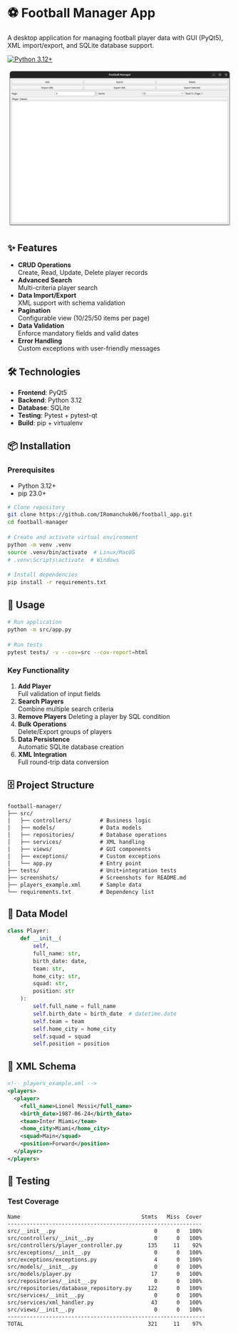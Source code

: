 # ⚽ Football Manager App

A desktop application for managing football player data with GUI (PyQt5), XML import/export, and SQLite database support.

[![Python 3.12+](https://img.shields.io/badge/python-3.12%2B-blue)](https://www.python.org/)

![App Screenshot](screenshots/main_window.png)

## ✨ Features

- **CRUD Operations**  
  Create, Read, Update, Delete player records
- **Advanced Search**  
  Multi-criteria player search
- **Data Import/Export**  
  XML support with schema validation
- **Pagination**  
  Configurable view (10/25/50 items per page)
- **Data Validation**  
  Enforce mandatory fields and valid dates
- **Error Handling**  
  Custom exceptions with user-friendly messages

## 🛠️ Technologies

- **Frontend**: PyQt5
- **Backend**: Python 3.12
- **Database**: SQLite
- **Testing**: Pytest + pytest-qt
- **Build**: pip + virtualenv

## 📦 Installation

### Prerequisites
- Python 3.12+
- pip 23.0+

```bash
# Clone repository
git clone https://github.com/IRomanchuk06/football_app.git
cd football-manager

# Create and activate virtual environment
python -m venv .venv
source .venv/bin/activate  # Linux/MacOS
# .venv\Scripts\activate  # Windows

# Install dependencies
pip install -r requirements.txt
```

## 🚀 Usage

```bash
# Run application
python -m src/app.py

# Run tests
pytest tests/ -v --cov=src --cov-report=html
```

### Key Functionality
1. **Add Player**  
   Full validation of input fields
2. **Search Players**  
   Combine multiple search criteria
3. **Remove Players**
   Deleting a player by SQL condition
5. **Bulk Operations**  
   Delete/Export groups of players
6. **Data Persistence**  
   Automatic SQLite database creation
7. **XML Integration**  
   Full round-trip data conversion

## 🗄️ Project Structure

```
football-manager/
├── src/
│   ├── controllers/         # Business logic
│   ├── models/              # Data models
│   ├── repositories/        # Database operations
│   ├── services/            # XML handling
│   ├── views/               # GUI components
│   ├── exceptions/          # Custom exceptions
│   └── app.py               # Entry point
├── tests/                   # Unit+integration tests
├── screenshots/             # Screenshots for README.md
├── players_example.xml      # Sample data
└── requirements.txt         # Dependency list
```

## 🧠 Data Model

```python
class Player:
    def __init__(
        self,
        full_name: str,
        birth_date: date,
        team: str,
        home_city: str,
        squad: str,
        position: str
    ):
        self.full_name = full_name
        self.birth_date = birth_date  # datetime.date
        self.team = team
        self.home_city = home_city
        self.squad = squad
        self.position = position
```

## 📁 XML Schema

```xml
<!-- players_example.xml -->
<players>
  <player>
    <full_name>Lionel Messi</full_name>
    <birth_date>1987-06-24</birth_date>
    <team>Inter Miami</team>
    <home_city>Miami</home_city>
    <squad>Main</squad>
    <position>Forward</position>
  </player>
</players>
```

## 🧪 Testing

### Test Coverage
```
Name                                      Stmts   Miss  Cover  
-------------------------------------------------------------
src/__init__.py                               0      0   100%
src/controllers/__init__.py                   0      0   100%
src/controllers/player_controller.py        135     11    92% 
src/exceptions/__init__.py                    0      0   100%
src/exceptions/exceptions.py                  4      0   100%
src/models/__init__.py                        0      0   100%
src/models/player.py                         17      0   100%
src/repositories/__init__.py                  0      0   100%
src/repositories/database_repository.py     122      0   100%
src/services/__init__.py                      0      0   100%
src/services/xml_handler.py                  43      0   100%
src/views/__init__.py                         0      0   100%
--------------------------------------------------------------
TOTAL                                       321     11    97%
```